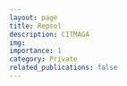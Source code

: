 ```yaml
---
layout: page
title: Repsol
description: CITMAGA
img: 
importance: 1
category: Private
related_publications: false
---
```



